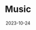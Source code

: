 ---
menus: main
title: 'Music'
date: 2023-10-24

design:
  background:
    image:
      # Add your image background to `assets/media/`.
      filename: website.jpeg
sections:
  - block: biography
    content:
      # The user's folder name in content/authors/
      username: admin
    design:
      biography:
        style: 'text-align: justify; font-size: 0.8em;'
  - block: cta-button-list
    content:
      # Need a custom icon?
      # Add an SVG image to the `assets/media/icons/` folder and reference it in the `icon` field below
      buttons:
        - text: India A Rising Star (November 2023)
          url: https://www.allianz.com/content/dam/onemarketing/azcom/Allianz_com/economic-research/publications/specials/en/2023/november/2023-11-09-India-AZ.pdf

        - text: Emerging Winners of the Great Decoupling with China
          url: https://www.allianz-trade.com/content/dam/onemarketing/aztrade/allianz-trade_com/en_gl/erd/publications/pdf/2023_11_24_what_to_watch.pdf
          
        - text: A Slow Landing for China
          url: https://www.allianz-trade.com/content/dam/onemarketing/aztrade/allianz-trade_com/en_gl/erd/publications/pdf/2023_11_24_what_to_watch.pdf

        - text: Whisper of the Night, with Devi Sastry
          url: https://www.youtube.com/watch?v=g4dj9ffDVSY

        - text: Sing we now of Christmas medley - Magnificat 2017, with Christ University Choir
          url: https://www.youtube.com/watch?v=Z-BjTJovwbc

        - text: Come Away (Live), at Autumn Muse with Jazz Kidding
          url: https://www.youtube.com/watch?v=GbjTGIbmOvc

---